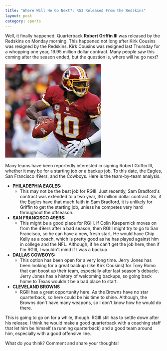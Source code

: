```yaml
---
title: "Where Will He Go Next?: RG3 Released From the Redskins"
layout: post
category: sports
---
```


Well, it finally happened. Quarterback **Robert Griffin III** was released by the Redskins on Monday morning. This happened not long after Kirk Cousins was resigned by the Redskins. Kirk Cousins was resigned last Thursday for a whopping one year, 19.95 million dollar contract. Many people saw this coming after the season ended, but the question is, where will he go next?

<a href="/images/rg3-image.png"><img class="alignright" title="RG3 Image" src="/images/rg3-image.png" alt="RG3 Image" width="307" height="300" /></a>
<!--more-->

Many teams have been reportedly interested in signing Robert Griffin III, whether it may be for a starting job or a backup job. To this date, the Eagles, San Francisco 49ers, and the Cowboys. Here is the team-by-team analysis.

- **PHILADEPHIA EAGLES:**
  - This may not be the best job for RGIII. Just recently, Sam Bradford's contract was extended to a two year, 36 million dollar contract. So, if the Eagles have that much faith in Sam Bradford, it is unlikely for Griffin to get the starting job, unless he competes very hard throughout the offseason.
- **SAN FRANCISCO 49ERS:**
  - This might be a good place for RGIII. If Colin Kaepernick moves on from the 49ers after a bad season, then RGIII might try to go to San Francisco, so he can have a new, fresh start. He would have Chip Kelly as a coach, which is pretty good as he has played against him in college and the NFL. Although, if he can't get the job here, then if I'm RGIII, I wouldn't mind if I was a backup.
- **DALLAS COWBOYS:**
  - This option has been open for a very long time. Jerry Jones has been looking for a great backup (like Kirk Cousins) for Tony Romo that can boost up their team, especially after last season's debacle. Jerry Jones has a history of welcoming backups, so going back home to Texas wouldn't be a bad place to start.
- **CLEVELAND BROWNS**
  - RGIII has a great opportunity here. As the Browns have no star quarterback, so here could be his time to shine. Although, the Browns don't have many weapons, so I don't know how he would do there.

This is going to go on for a while, though. RGIII still has to settle down after his release. I think he would make a good quarterback with a coaching staff that let him be himself (a running quarterback) and a good team around him, especially with a good offensive line.

What do you think? Comment and share your thoughts!
